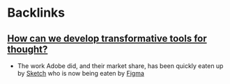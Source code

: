 
# Backlinks
## [How can we develop transformative tools for thought?](<How can we develop transformative tools for thought?.md>)
- The work Adobe did, and their market share, has been quickly eaten up by [Sketch](<Sketch.md>) who is now being eaten by [Figma](<Figma.md>)

